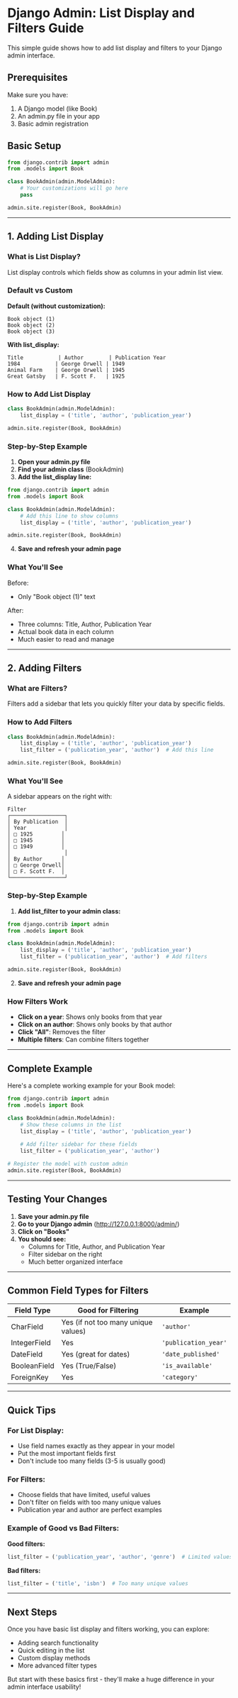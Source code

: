 # Django Admin: List Display and Filters Guide

This simple guide shows how to add list display and filters to your Django admin interface.

## Prerequisites

Make sure you have:
1. A Django model (like Book)
2. An admin.py file in your app
3. Basic admin registration

## Basic Setup

```python
from django.contrib import admin
from .models import Book

class BookAdmin(admin.ModelAdmin):
    # Your customizations will go here
    pass

admin.site.register(Book, BookAdmin)
```

---

## 1. Adding List Display

### What is List Display?
List display controls which fields show as columns in your admin list view.

### Default vs Custom

**Default (without customization):**
```
Book object (1)
Book object (2)
Book object (3)
```

**With list_display:**
```
Title           | Author        | Publication Year
1984           | George Orwell | 1949
Animal Farm    | George Orwell | 1945
Great Gatsby   | F. Scott F.   | 1925
```

### How to Add List Display

```python
class BookAdmin(admin.ModelAdmin):
    list_display = ('title', 'author', 'publication_year')

admin.site.register(Book, BookAdmin)
```

### Step-by-Step Example

1. **Open your admin.py file**
2. **Find your admin class** (BookAdmin)
3. **Add the list_display line:**

```python
from django.contrib import admin
from .models import Book

class BookAdmin(admin.ModelAdmin):
    # Add this line to show columns
    list_display = ('title', 'author', 'publication_year')

admin.site.register(Book, BookAdmin)
```

4. **Save and refresh your admin page**

### What You'll See

Before:
- Only "Book object (1)" text

After:
- Three columns: Title, Author, Publication Year
- Actual book data in each column
- Much easier to read and manage

---

## 2. Adding Filters

### What are Filters?
Filters add a sidebar that lets you quickly filter your data by specific fields.

### How to Add Filters

```python
class BookAdmin(admin.ModelAdmin):
    list_display = ('title', 'author', 'publication_year')
    list_filter = ('publication_year', 'author')  # Add this line

admin.site.register(Book, BookAdmin)
```

### What You'll See

A sidebar appears on the right with:
```
Filter
┌─────────────────┐
│ By Publication  │
│ Year            │
│ □ 1925         │
│ □ 1945         │
│ □ 1949         │
│                 │
│ By Author      │
│ □ George Orwell│
│ □ F. Scott F.  │
└─────────────────┘
```

### Step-by-Step Example

1. **Add list_filter to your admin class:**

```python
from django.contrib import admin
from .models import Book

class BookAdmin(admin.ModelAdmin):
    list_display = ('title', 'author', 'publication_year')
    list_filter = ('publication_year', 'author')  # Add filters

admin.site.register(Book, BookAdmin)
```

2. **Save and refresh your admin page**

### How Filters Work

- **Click on a year**: Shows only books from that year
- **Click on an author**: Shows only books by that author
- **Click "All"**: Removes the filter
- **Multiple filters**: Can combine filters together

---

## Complete Example

Here's a complete working example for your Book model:

```python
from django.contrib import admin
from .models import Book

class BookAdmin(admin.ModelAdmin):
    # Show these columns in the list
    list_display = ('title', 'author', 'publication_year')
    
    # Add filter sidebar for these fields
    list_filter = ('publication_year', 'author')

# Register the model with custom admin
admin.site.register(Book, BookAdmin)
```

---

## Testing Your Changes

1. **Save your admin.py file**
2. **Go to your Django admin** (http://127.0.0.1:8000/admin/)
3. **Click on "Books"**
4. **You should see:**
   - Columns for Title, Author, and Publication Year
   - Filter sidebar on the right
   - Much better organized interface

---

## Common Field Types for Filters

| Field Type | Good for Filtering | Example |
|------------|-------------------|---------|
| CharField | Yes (if not too many unique values) | `'author'` |
| IntegerField | Yes | `'publication_year'` |
| DateField | Yes (great for dates) | `'date_published'` |
| BooleanField | Yes (True/False) | `'is_available'` |
| ForeignKey | Yes | `'category'` |

---

## Quick Tips

### For List Display:
- Use field names exactly as they appear in your model
- Put the most important fields first
- Don't include too many fields (3-5 is usually good)

### For Filters:
- Choose fields that have limited, useful values
- Don't filter on fields with too many unique values
- Publication year and author are perfect examples

### Example of Good vs Bad Filters:

**Good filters:**
```python
list_filter = ('publication_year', 'author', 'genre')  # Limited values
```

**Bad filters:**
```python
list_filter = ('title', 'isbn')  # Too many unique values
```

---

## Next Steps

Once you have basic list display and filters working, you can explore:
- Adding search functionality
- Quick editing in the list
- Custom display methods
- More advanced filter types

But start with these basics first - they'll make a huge difference in your admin interface usability!
